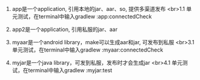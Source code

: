 
1. app是一个application, 引用本地的jar、aar、so, 提供多渠道发布
<br\>1.1 单元测试，在terminal中输入gradlew :app:connectedCheck

2. app2是一个application, 引用私服的jar、aar

3. myaar是一个android library，make可以生成aar和jar, 可发布到私服
<br\>3.1 单元测试，在terminal中输入gradlew :myaar:connectedCheck

4. myjar是一个java library，可发到私服，发布时才会生成jar
<br\>4.1 单元测试，在terminal中输入gradlew :myjar:test
